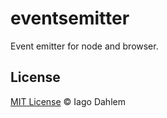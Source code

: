 # eventsemitter

Event emitter for node and browser.

## License

[MIT License](http://iagodahlem.mit-license.org/) © Iago Dahlem
